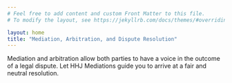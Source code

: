 ```yaml
---
# Feel free to add content and custom Front Matter to this file.
# To modify the layout, see https://jekyllrb.com/docs/themes/#overriding-theme-defaults

layout: home
title: "Mediation, Arbitration, and Dispute Resolution"
---
```


Mediation and arbitration allow both parties to have a voice in the outcome of a legal dispute. Let HHJ Mediations guide you to arrive at a fair and neutral resolution.